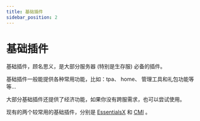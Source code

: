 ```yaml
---
title: 基础插件
sidebar_position: 2
---
```


# 基础插件

基础插件，顾名思义，是大部分服务器 (特别是生存服) 必备的插件。

基础插件一般能提供各种常用功能，比如：tpa、 home、 管理工具和礼包功能等等...

大部分基础插件还提供了经济功能，如果你没有跨服需求，也可以尝试使用。

现有的两个较常用的基础插件，分别是 [EssentialsX](https://essentialsx.net/downloads.html) 和 [CMI](https://www.spigotmc.org/resources/cmi-298-commands-insane-kits-portals-essentials-economy-mysql-sqlite-much-more.3742/) 。
